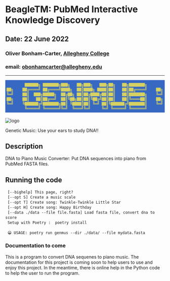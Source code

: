# BeagleTM: PubMed Interactive Knowledge Discovery
## Date: 22 June 2022
### Oliver Bonham-Carter, [Allegheny College](https://allegheny.edu/)
### email: obonhamcarter@allegheny.edu

---
![logo](graphics/logo.png)

![logo](/tmp/beagleTM_logo2.png)

Genetic Music: Use your ears to study DNA!!

## Description

DNA to Piano Music Converter: Put DNA sequences into piano from PubMed FASTA files.

## Running the code

	 [--bighelp] This page, right?
	 [--opt S] Create a music scale
	 [--opt T] Create song: Twinkle-Twinkle Little Star
	 [--opt H] Create song: Happy Birthday
	 [--data ./data --file file.fasta] Load fasta file, convert dna to score
	 Setup with Poetry :  poetry install

     😀 USAGE: poetry run genmus --dir ./data/ --file mydata.fasta 



### Documentation to come

This is a program to convert DNA sequenes to piano music.
The documentation for this project is coming soon to help
users to use and enjoy this project. In the meantime,
there is online help in the Python code to help the
user to run the program.
